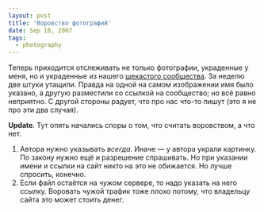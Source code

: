 ```yaml
---
layout: post
title: 'Воровство фотографий'
date: Sep 18, 2007
tags:
  - photography
---
```


Теперь приходится отслеживать не только фотографии, украденные у меня, но и украденные из нашего [щекастого сообщества](http://community.livejournal.com/hamster_photo/ "Маленькие зверушки с большими щеками"). За неделю две штуки утащили. Правда на одной на самом изображении имя было указано, а другую разместили со ссылкой на сообщество; но всё равно неприятно. С другой стороны радует, что про нас что-то пишут (это я не про эти два случая).

**Update**. Тут опять начались споры о том, что считать воровством, а что нет.

1. Автора нужно указывать *всегда*. Иначе — у автора украли картинку. По закону нужно ещё и разрешение спрашивать. Но при указании имени и ссылки на сайт никто на это не обижается. Но лучше спросить, конечно.
2. Если файл остаётся на *чужом* сервере, то надо указать на него ссылку. Воровать чужой трафик тоже плохо потому, что владельцу сайта это может стоить денег.
